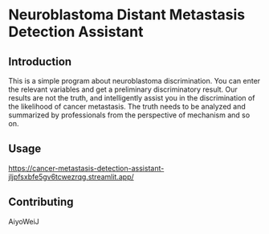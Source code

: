 # Neuroblastoma Distant Metastasis Detection Assistant


## Introduction

This is a simple program about neuroblastoma discrimination.
You can enter the relevant variables and get a preliminary discriminatory result.
Our results are not the truth, and intelligently assist you in the discrimination of the likelihood of cancer metastasis.
The truth needs to be analyzed and summarized by professionals from the perspective of mechanism and so on.

## Usage

https://cancer-metastasis-detection-assistant-jljpfsxbfe5gv6tcwezrqg.streamlit.app/

## Contributing

AiyoWeiJ


